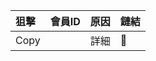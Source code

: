 

| 狙擊  | 會員ID    |  原因  | 鏈結  |
|:------|:-----------|:------|:------|
| Copy |          |  詳細 |   🔗  |

<script>function LibelWeb(){navigator.clipboard.writeText(copyText.value);alert("Copied");}</script>
